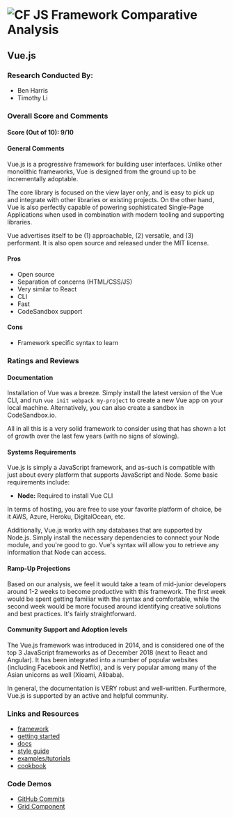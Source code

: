 ![CF](http://i.imgur.com/7v5ASc8.png) JS Framework Comparative Analysis
=======================================================================

## Vue.js

### Research Conducted By:
* Ben Harris
* Timothy Li

### Overall Score and Comments
#### Score (Out of 10): 9/10
#### General Comments
Vue.js is a progressive framework for building user interfaces. Unlike other monolithic frameworks, Vue is designed from the ground up to be incrementally adoptable. 

The core library is focused on the view layer only, and is easy to pick up and integrate with other libraries or existing projects. On the other hand, Vue is also perfectly capable of powering sophisticated Single-Page Applications when used in combination with modern tooling and supporting libraries.

Vue advertises itself to be (1) approachable, (2) versatile, and (3) performant. It is also open source and released under the MIT license.

#### Pros
* Open source
* Separation of concerns (HTML/CSS/JS)
* Very similar to React
* CLI 
* Fast
* CodeSandbox support

#### Cons
* Framework specific syntax to learn

### Ratings and Reviews
#### Documentation
Installation of Vue was a breeze. Simply install the latest version of the Vue CLI, and run `vue init webpack my-project` to create a new Vue app on your local machine. Alternatively, you can also create a sandbox in CodeSandbox.io.

All in all this is a very solid framework to consider using that has shown a lot of growth over the last few years (with no signs of slowing).

#### Systems Requirements
Vue.js is simply a JavaScript framework, and as-such is compatible with just about every platform that supports JavaScript and Node. Some basic requirements include:

* **Node:** Required to install Vue CLI

In terms of hosting, you are free to use your favorite platform of choice, be it AWS, Azure, Heroku, DigitalOcean, etc.

Additionally, Vue.js works with any databases that are supported by Node.js. Simply install the necessary dependencies to connect your Node module, and you're good to go. Vue's syntax will allow you to retrieve any information that Node can access.

#### Ramp-Up Projections
Based on our analysis, we feel it would take a team of mid-junior developers around 1-2 weeks to become productive with this framework. The first week would be spent getting familiar with the syntax and comfortable, while the second week would be more focused around identifying creative solutions and best practices. It's fairly straightforward.

#### Community Support and Adoption levels
The Vue.js framework was introduced in 2014, and is considered one of the top 3 JavaScript frameworks as of December 2018 (next to React and Angular). It has been integrated into a number of popular websites (including Facebook and Netflix), and is very popular among many of the Asian unicorns as well (Xioami, Alibaba). 

In general, the documentation is VERY robust and well-written. Furthermore, Vue.js is supported by an active and helpful community. 

### Links and Resources
* [framework](https://vuejs.org/)
* [getting started](https://vuejs.org/v2/guide/)
* [docs](https://vuejs.org/v2/api/)
* [style guide](https://vuejs.org/v2/style-guide/)
* [examples/tutorials](https://vuejs.org/v2/examples/)
* [cookbook](https://vuejs.org/v2/cookbook/)

### Code Demos
* [GitHub Commits](https://vuejs.org/v2/examples/commits.html)
* [Grid Component](https://vuejs.org/v2/examples/grid-component.html)
